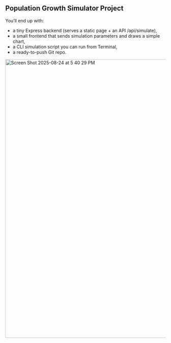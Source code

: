 ## Population Growth Simulator Project
You’ll end up with:
- a tiny Express backend (serves a static page + an API /api/simulate),
- a small frontend that sends simulation parameters and draws a simple chart,
- a CLI simulation script you can run from Terminal,
- a ready-to-push Git repo.
<img width="695" height="876" alt="Screen Shot 2025-08-24 at 5 40 29 PM" src="https://github.com/user-attachments/assets/5a559fd0-2ae5-4bf6-874e-6d1e85a54ed8" />
